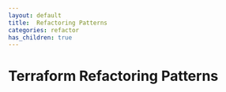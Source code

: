 ```yaml
---
layout: default
title:  Refactoring Patterns
categories: refactor
has_children: true
---
```


# Terraform Refactoring Patterns
